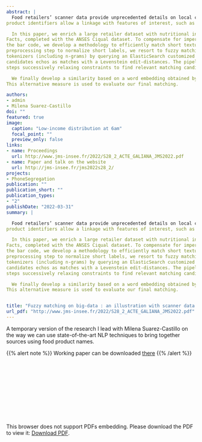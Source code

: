 ```yaml
---
abstract: |
  Food retailers’ scanner data provide unprecedented details on local consumption, provided that
product identifiers allow a linkage with features of interest, such as nutritional information.

  In this paper, we enrich a large retailer dataset with nutritional information extracted from Open Food
Facts, completed with the ANSES Ciqual dataset. To compensate for imperfect matching through
the bar code, we develop a methodology to efficiently match short textual descriptions. After a
preprocessing step to normalize short labels, we resort to fuzzy matching based on several
tokenizers (including n-grams) by querying an ElasticSearch customized index and validate
candidates echos as matches with a Levenstein edit-distances. The pipeline is composed of several
steps successively relaxing constraints to find relevant matching candidates.

  We finally develop a similarity based on a word embedding obtained by training a siamese network on bar code matches.
This alternative measure is used to evaluate our final matching.

authors:
- admin
- Milena Suarez-Castillo
doi: ""
featured: true
image:
  caption: "Low-income distribution at 6am"
  focal_point: ""
  preview_only: false
links:
- name: Proceedings
  url: http://www.jms-insee.fr/2022/S28_2_ACTE_GALIANA_JMS2022.pdf
- name: Paper and talk on the website
  url: http://jms-insee.fr/jms2022s28_2/
projects:
- PhoneSegregation
publication: ""
publication_short: ""
publication_types:
- "2"
publishDate: "2022-03-31"
summary: |

  Food retailers’ scanner data provide unprecedented details on local consumption, provided that
product identifiers allow a linkage with features of interest, such as nutritional information.

  In this paper, we enrich a large retailer dataset with nutritional information extracted from Open Food
Facts, completed with the ANSES Ciqual dataset. To compensate for imperfect matching through
the bar code, we develop a methodology to efficiently match short textual descriptions. After a
preprocessing step to normalize short labels, we resort to fuzzy matching based on several
tokenizers (including n-grams) by querying an ElasticSearch customized index and validate
candidates echos as matches with a Levenstein edit-distances. The pipeline is composed of several
steps successively relaxing constraints to find relevant matching candidates.

  We finally develop a similarity based on a word embedding obtained by training a siamese network on bar code matches.
This alternative measure is used to evaluate our final matching.


title: "Fuzzy matching on big-data : an illustration with scanner data and crowd-sourced nutritional data"
url_pdf: "http://www.jms-insee.fr/2022/S28_2_ACTE_GALIANA_JMS2022.pdf"
---
```


<!------ AUTRES OPTIONS POSSIBLES
url_code: '#'
url_dataset: '#'
url_pdf: "https://www.cairn.info/revue-idees-economiques-et-sociales-2015-2-page-14.htm"
url_poster: '#'
url_project: ""
url_slides: ""
url_source: '#'
url_video: '#'
slides: example
------>

A temporary version of the research I lead with Milena Suarez-Castillo 
on the way we can use state-of-the-art NLP techniques to bring
together sources using food product names.

{{% alert note %}}
Working paper can be downloaded [there](http://www.jms-insee.fr/2022/S28_2_ACTE_GALIANA_JMS2022.pdf)
{{% /alert %}}

<object data="/pdf/JMS2022/S28_2_ACTE_GALIANA_JMS2022.pdf" type="application/pdf" width="700px" height="700px">
    <embed src="/pdf/JMS2022/S28_2_ACTE_GALIANA_JMS2022.pdf">
        <p>This browser does not support PDFs embedding. Please download the PDF to view it: <a href="http://www.jms-insee.fr/2022/S28_2_ACTE_GALIANA_JMS2022.pdf">Download PDF</a>.</p>
    </embed>
</object>



<!----
Supplementary notes can be added here, including [code and math](https://sourcethemes.com/academic/docs/writing-markdown-latex/).
------>